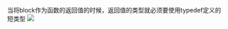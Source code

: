 当将block作为函数的返回值的时候，返回值的类型就必须要使用typedef定义的短类型
![](https://tva1.sinaimg.cn/large/0081Kckwly1gly4oobs8cj307506sgmp.jpg)